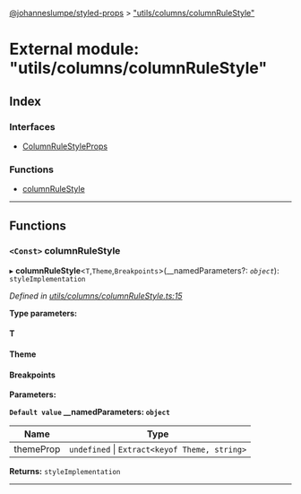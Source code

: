 [@johanneslumpe/styled-props](../README.md) > ["utils/columns/columnRuleStyle"](../modules/_utils_columns_columnrulestyle_.md)

# External module: "utils/columns/columnRuleStyle"

## Index

### Interfaces

* [ColumnRuleStyleProps](../interfaces/_utils_columns_columnrulestyle_.columnrulestyleprops.md)

### Functions

* [columnRuleStyle](_utils_columns_columnrulestyle_.md#columnrulestyle)

---

## Functions

<a id="columnrulestyle"></a>

### `<Const>` columnRuleStyle

▸ **columnRuleStyle**<`T`,`Theme`,`Breakpoints`>(__namedParameters?: *`object`*): `styleImplementation`

*Defined in [utils/columns/columnRuleStyle.ts:15](https://github.com/johanneslumpe/styled-props/blob/8e709f1/src/utils/columns/columnRuleStyle.ts#L15)*

**Type parameters:**

#### T 
#### Theme 
#### Breakpoints 
**Parameters:**

**`Default value` __namedParameters: `object`**

| Name | Type |
| ------ | ------ |
| themeProp | `undefined` \| `Extract<keyof Theme, string>` |

**Returns:** `styleImplementation`

___

